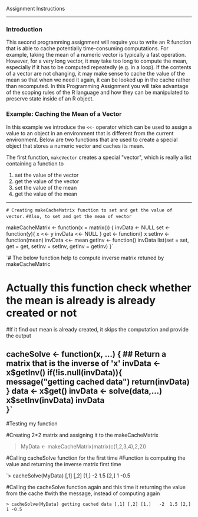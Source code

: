 Assignment Instructions
_________________________________________________
### Introduction

This second programming assignment will require you to write an R
function that is able to cache potentially time-consuming computations. For
example, taking the mean of a numeric vector is typically a fast
operation. However, for a very long vector, it may take too long to
compute the mean, especially if it has to be computed repeatedly (e.g.
in a loop). If the contents of a vector are not changing, it may make
sense to cache the value of the mean so that when we need it again, it
can be looked up in the cache rather than recomputed. In this
Programming Assignment you will take advantage of the scoping rules of the R
language and how they can be manipulated to preserve state inside of an
R object.

### Example: Caching the Mean of a Vector

In this example we introduce the `<<-` operator which can be used to
assign a value to an object in an environment that is different from the
current environment. Below are two functions that are used to create a
special object that stores a numeric vector and caches its mean.

The first function, `makeVector` creates a special "vector", which is
really a list containing a function to

1.  set the value of the vector
2.  get the value of the vector
3.  set the value of the mean
4.  get the value of the mean

__________________________________________________________________________________________________
`# Creating makeCacheMatrix function to set and get the value of vector.`
`#Also, to set and get the mean of vector`

makeCacheMatrix <- function(x = matrix()) {
        invData <- NULL
        set <- function(y){
                x <<- y
                invData <<- NULL
        }
        get <- function() x
        setInv <- function(mean) invData <<- mean
        getInv <- function() invData
        list(set = set,
             get = get,
             setInv = setInv, 
             getInv = getInv)
}`

`# The below function help to compute inverse matrix retuned by makeCacheMatric
# Actually this function check whether the mean is already is already created or not
#If it find out mean is already created, it skips the computation and provide the output

cacheSolve <- function(x, ...) {
        ## Return a matrix that is the inverse of 'x'
        invData <- x$getInv()
            if(!is.null(invData)){
                  message("getting cached data")
                  return(invData)
            }
        data <- x$get()
        invData <- solve(data,...)
        x$setInv(invData)
        invData     
}`
---------------------------------------------------------------------------------------------
#Testing my function

#Creating 2*2 matrix and assigning it to the makeCacheMatrix
> MyData <- makeCacheMatrix(matrix(c(1,2,3,4),2,2))

#Calling cacheSolve function for the first time
#Function is computing the value and returning the inverse matrix first time

`> cacheSolve(MyData)
     [,1] [,2]
[1,]   -2  1.5
[2,]    1 -0.5

#Calling the cacheSolve function again and this time it returning the value from the cache
#with the message, instead of computing again

`> cacheSolve(MyData)
getting cached data
     [,1] [,2]
[1,]   -2  1.5
[2,]    1 -0.5`
